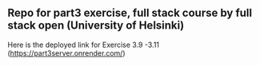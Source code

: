 ## Repo for part3 exercise, full stack course by full stack open (University of Helsinki)
Here is the deployed link for Exercise 3.9 -3.11  (https://part3server.onrender.com/)
